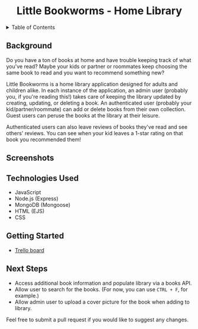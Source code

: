 <a name="readme-top"></a>

<h1 align="center">Little Bookworms - Home Library</h1>

<!-- TABLE OF CONTENTS -->
<details>
  <summary>Table of Contents</summary>
  <ol>
    <li><a href="#background">Background</a></li>
    <li><a href="#screenshots">Screenshots</a></li>
    <li><a href="#technologies-used">Technologies Used</li>
    <li><a href="#getting-started">Play the Game</a></li>
    <li><a href="#next-steps">Next Steps</a></li>
  </ol>
</details>

## Background

Do you have a ton of books at home and have trouble keeping track of what you've read?
Maybe your kids or partner or roommates keep choosing the same book to read and you want to recommend something new?

Little Bookworms is a home library application designed for adults and children alike.
In each instance of the application, an admin user (probably you, if you're reading this!) takes care of keeping the library updated by creating, updating, or deleting a book. An authenticated user (probably your kid/partner/roommate) can add or delete books from their own collection. Guest users can peruse the books at the library at their leisure.

Authenticated users can also leave reviews of books they've read and see others' reviews. You can see when your kid leaves a 1-star rating on that book you recommended them!

## Screenshots

## Technologies Used

- JavaScript
- Node.js (Express)
- MongoDB (Mongoose)
- HTML (EJS)
- CSS

## Getting Started

- [Trello board](https://trello.com/b/dAFx0NL1/library-project)

## Next Steps

- Access additional book information and populate library via a books API.
- Allow user to search for the books. (For now, you can use `CTRL + F`, for example.)
- Allow admin user to upload a cover picture for the book when adding to library.

Feel free to submit a pull request if you would like to suggest any changes.
